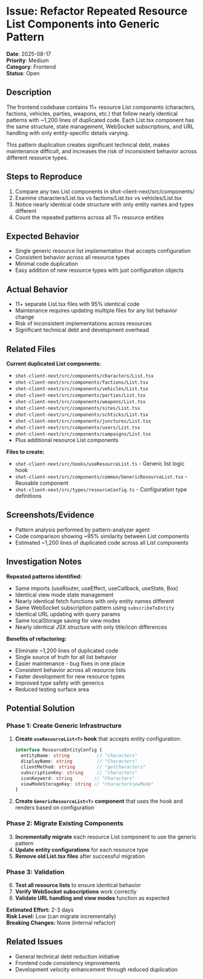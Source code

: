 # Issue: Refactor Repeated Resource List Components into Generic Pattern

**Date**: 2025-08-17  
**Priority**: Medium  
**Category**: Frontend  
**Status**: Open

## Description
The frontend codebase contains 11+ resource List components (characters, factions, vehicles, parties, weapons, etc.) that follow nearly identical patterns with ~1,200 lines of duplicated code. Each List.tsx component has the same structure, state management, WebSocket subscriptions, and URL handling with only entity-specific details varying.

This pattern duplication creates significant technical debt, makes maintenance difficult, and increases the risk of inconsistent behavior across different resource types.

## Steps to Reproduce
1. Compare any two List components in shot-client-next/src/components/
2. Examine characters/List.tsx vs factions/List.tsx vs vehicles/List.tsx
3. Notice nearly identical code structure with only entity names and types different
4. Count the repeated patterns across all 11+ resource entities

## Expected Behavior
- Single generic resource list implementation that accepts configuration
- Consistent behavior across all resource types
- Minimal code duplication
- Easy addition of new resource types with just configuration objects

## Actual Behavior
- 11+ separate List.tsx files with 95% identical code
- Maintenance requires updating multiple files for any list behavior change
- Risk of inconsistent implementations across resources
- Significant technical debt and development overhead

## Related Files
**Current duplicated List components:**
- `shot-client-next/src/components/characters/List.tsx`
- `shot-client-next/src/components/factions/List.tsx` 
- `shot-client-next/src/components/vehicles/List.tsx`
- `shot-client-next/src/components/parties/List.tsx`
- `shot-client-next/src/components/weapons/List.tsx`
- `shot-client-next/src/components/sites/List.tsx`
- `shot-client-next/src/components/schticks/List.tsx`
- `shot-client-next/src/components/junctures/List.tsx`
- `shot-client-next/src/components/users/List.tsx`
- `shot-client-next/src/components/campaigns/List.tsx`
- Plus additional resource List components

**Files to create:**
- `shot-client-next/src/hooks/useResourceList.ts` - Generic list logic hook
- `shot-client-next/src/components/common/GenericResourceList.tsx` - Reusable component
- `shot-client-next/src/types/resourceConfig.ts` - Configuration type definitions

## Screenshots/Evidence
- Pattern analysis performed by pattern-analyzer agent
- Code comparison showing ~95% similarity between List components
- Estimated ~1,200 lines of duplicated code across all List components

## Investigation Notes
**Repeated patterns identified:**
- Same imports (useRouter, useEffect, useCallback, useState, Box)
- Identical view mode state management 
- Nearly identical fetch functions with only entity names different
- Same WebSocket subscription pattern using `subscribeToEntity`
- Identical URL updating with query params
- Same localStorage saving for view modes
- Nearly identical JSX structure with only title/icon differences

**Benefits of refactoring:**
- Eliminate ~1,200 lines of duplicated code
- Single source of truth for all list behavior
- Easier maintenance - bug fixes in one place
- Consistent behavior across all resource lists
- Faster development for new resource types
- Improved type safety with generics
- Reduced testing surface area

## Potential Solution

### Phase 1: Create Generic Infrastructure
1. **Create `useResourceList<T>` hook** that accepts entity configuration:
   ```typescript
   interface ResourceEntityConfig {
     entityName: string          // "characters"
     displayName: string         // "Characters" 
     clientMethod: string        // "getCharacters"
     subscriptionKey: string     // "characters"
     iconKeyword: string        // "Characters"
     viewModeStorageKey: string // "characterViewMode"
   }
   ```

2. **Create `GenericResourceList<T>` component** that uses the hook and renders based on configuration

### Phase 2: Migrate Existing Components
3. **Incrementally migrate** each resource List component to use the generic pattern
4. **Update entity configurations** for each resource type
5. **Remove old List.tsx files** after successful migration

### Phase 3: Validation
6. **Test all resource lists** to ensure identical behavior
7. **Verify WebSocket subscriptions** work correctly
8. **Validate URL handling and view modes** function as expected

**Estimated Effort:** 2-3 days  
**Risk Level:** Low (can migrate incrementally)  
**Breaking Changes:** None (internal refactor)

## Related Issues
- General technical debt reduction initiative
- Frontend code consistency improvements
- Development velocity enhancement through reduced duplication